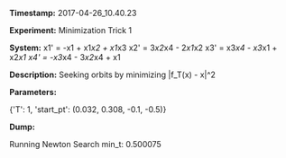 **Timestamp:** 2017-04-26_10.40.23

**Experiment:** Minimization Trick 1

**System:**
x1' = -x1 + x1*x2 + x1*x3 
x2' = 3*x2*x4 - 2*x1*x2 
x3' = x3*x4 - x3*x1 + x2*x1 
x4' = -x3*x4 - 3*x2*x4 + x1 


**Description:** Seeking orbits by minimizing |f_T(x) - x|^2

**Parameters:**

{'T': 1, 'start_pt': (0.032, 0.308, -0.1, -0.5)}

**Dump:**

Running Newton Search
min_t:
0.500075